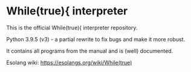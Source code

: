 # While(true){ interpreter
This is the official While(true){ interpreter repository.

Python 3.9.5 (v3) - a partial rewrite to fix bugs and make it more robust.

It contains all programs from the manual and is (well) documented.

Esolang wiki: https://esolangs.org/wiki/While(true)
